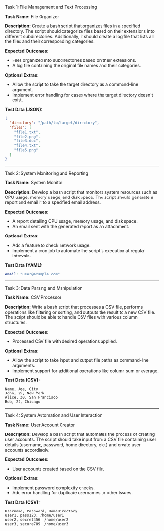 Task 1: File Management and Text Processing

**Task Name:** File Organizer

**Description:** Create a bash script that organizes files in a specified directory. The script should categorize files based on their extensions into different subdirectories. Additionally, it should create a log file that lists all the files and their corresponding categories.

**Expected Outcomes:**
- Files organized into subdirectories based on their extensions.
- A log file containing the original file names and their categories.

**Optional Extras:**
- Allow the script to take the target directory as a command-line argument.
- Implement error handling for cases where the target directory doesn't exist.

**Test Data (JSON):**
```json
{
  "directory": "/path/to/target/directory",
  "files": [
    "file1.txt",
    "file2.png",
    "file3.doc",
    "file4.txt",
    "file5.png"
  ]
}
```

---

Task 2: System Monitoring and Reporting

**Task Name:** System Monitor

**Description:** Develop a bash script that monitors system resources such as CPU usage, memory usage, and disk space. The script should generate a report and email it to a specified email address.

**Expected Outcomes:**
- A report detailing CPU usage, memory usage, and disk space.
- An email sent with the generated report as an attachment.

**Optional Extras:**
- Add a feature to check network usage.
- Implement a cron job to automate the script's execution at regular intervals.

**Test Data (YAML):**
```yaml
email: "user@example.com"
```

---

Task 3: Data Parsing and Manipulation

**Task Name:** CSV Processor

**Description:** Write a bash script that processes a CSV file, performs operations like filtering or sorting, and outputs the result to a new CSV file. The script should be able to handle CSV files with various column structures.

**Expected Outcomes:**
- Processed CSV file with desired operations applied.

**Optional Extras:**
- Allow the script to take input and output file paths as command-line arguments.
- Implement support for additional operations like column sum or average.

**Test Data (CSV):**
```csv
Name, Age, City
John, 25, New York
Alice, 30, San Francisco
Bob, 22, Chicago
```

---

Task 4: System Automation and User Interaction

**Task Name:** User Account Creator

**Description:** Develop a bash script that automates the process of creating user accounts. The script should take input from a CSV file containing user details (username, password, home directory, etc.) and create user accounts accordingly.

**Expected Outcomes:**
- User accounts created based on the CSV file.

**Optional Extras:**
- Implement password complexity checks.
- Add error handling for duplicate usernames or other issues.

**Test Data (CSV):**
```csv
Username, Password, HomeDirectory
user1, pass123, /home/user1
user2, secret456, /home/user2
user3, secure789, /home/user3
```